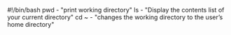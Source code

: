 #!/bin/bash
pwd - "print working directory"
ls - "Display the contents list of your current directory"
cd ~ - "changes the working directory to the user’s home directory"
